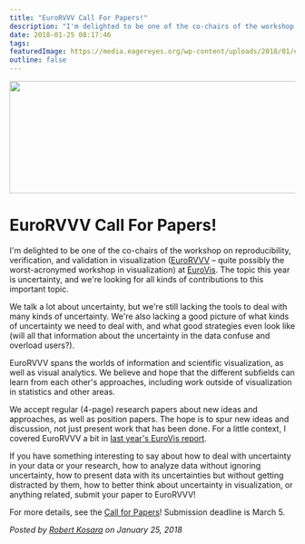 ```yaml
---
title: "EuroRVVV Call For Papers!"
description: "I'm delighted to be one of the co-chairs of the workshop on reproducibility, verification, and validation in visualization (EuroRVVV – quite possibly the worst-acronymed workshop in visualization) at EuroVis. The topic this year is uncertainty, and we're looking for all kinds of contributions to this important topic."
date: 2018-01-25 08:17:46
tags: 
featuredImage: https://media.eagereyes.org/wp-content/uploads/2018/01/eurorvvv-teaser.png
outline: false
---
```


<p align="center"><img src="https://media.eagereyes.org/wp-content/uploads/2018/01/eurorvvv-teaser.png" width="560" height="198" /></p>

# EuroRVVV Call For Papers!

I'm delighted to be one of the co-chairs of the workshop on reproducibility, verification, and validation in visualization (<a href="http://www.eurorvvv.org/">EuroRVVV</a> – quite possibly the worst-acronymed workshop in visualization) at <a href="http://eurovis.org">EuroVis</a>. The topic this year is uncertainty, and we're looking for all kinds of contributions to this important topic.

We talk a lot about uncertainty, but we're still lacking the tools to deal with many kinds of uncertainty. We're also lacking a good picture of what kinds of uncertainty we need to deal with, and what good strategies even look like (will all that information about the uncertainty in the data confuse and overload users?).

EuroRVVV spans the worlds of information and scientific visualization, as well as visual analytics. We believe and hope that the different subfields can learn from each other's approaches, including work outside of visualization in statistics and other areas.

We accept regular (4-page) research papers about new ideas and approaches, as well as position papers. The hope is to spur new ideas and discussion, not just present work that has been done. For a little context, I covered EuroRVVV a bit in <a href="/blog/2017/eurovis-2017-conference-report-part-1">last year's EuroVis report</a>.

If you have something interesting to say about how to deal with uncertainty in your data or your research, how to analyze data without ignoring uncertainty, how to present data with its uncertainties but without getting distracted by them, how to better think about uncertainty in visualization, or anything related, submit your paper to EuroRVVV!

For more details, see the <a href="http://www.eurorvvv.org/call-for-papers/">Call for Papers</a>! Submission deadline is March 5.


_Posted by <a href="/about">Robert Kosara</a> on January 25, 2018_


